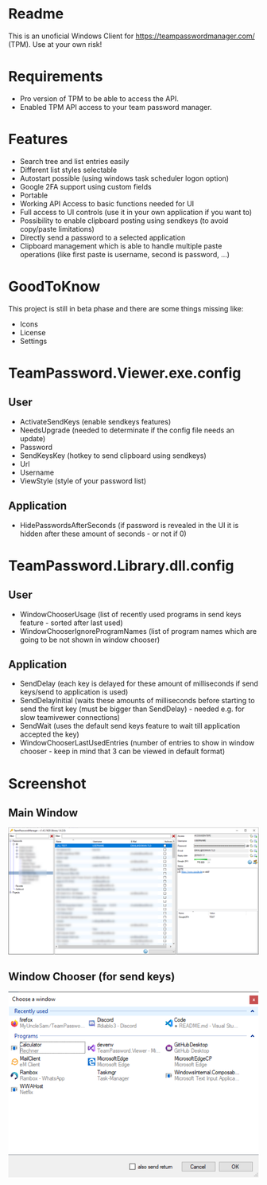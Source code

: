 # Readme
This is an unoficial Windows Client for https://teampasswordmanager.com/ (TPM).
Use at your own risk!

# Requirements
* Pro version of TPM to be able to access the API.
* Enabled TPM API access to your team password manager.

# Features
* Search tree and list entries easily
* Different list styles selectable
* Autostart possible (using windows task scheduler logon option)
* Google 2FA support using custom fields
* Portable
* Working API Access to basic functions needed for UI
* Full access to UI controls (use it in your own application if you want to)
* Possibility to enable clipboard posting using sendkeys (to avoid copy/paste limitations)
* Directly send a password to a selected application
* Clipboard management which is able to handle multiple paste operations (like first paste is username, second is password, ...)

# GoodToKnow
This project is still in beta phase and there are some things missing like:
* Icons
* License
* Settings

# TeamPassword.Viewer.exe.config
## User
* ActivateSendKeys (enable sendkeys features)
* NeedsUpgrade (needed to determinate if the config file needs an update)
* Password
* SendKeysKey (hotkey to send clipboard using sendkeys)
* Url
* Username
* ViewStyle (style of your password list)
## Application
* HidePasswordsAfterSeconds (if password is revealed in the UI it is hidden after these amount of seconds - or not if 0)

# TeamPassword.Library.dll.config
## User
* WindowChooserUsage (list of recently used programs in send keys feature - sorted after last used)
* WindowChooserIgnoreProgramNames (list of program names which are going to be not shown in window chooser)
## Application
* SendDelay (each key is delayed for these amount of milliseconds if send keys/send to application is used)
* SendDelayInitial (waits these amounts of milliseconds before starting to send the first key (must be bigger than SendDelay) - needed e.g. for slow teamivewer connections)
* SendWait (uses the default send keys feature to wait till application accepted the key)
* WindowChooserLastUsedEntries (number of entries to show in window chooser - keep in mind that 3 can be viewed in default format)

# Screenshot
## Main Window
![](https://github.com/MyUncleSam/TeamPasswordManager.Viewer/blob/master/Screenshot1.png)
## Window Chooser (for send keys)
![](https://github.com/MyUncleSam/TeamPasswordManager.Viewer/blob/master/Screenshot2.png)
